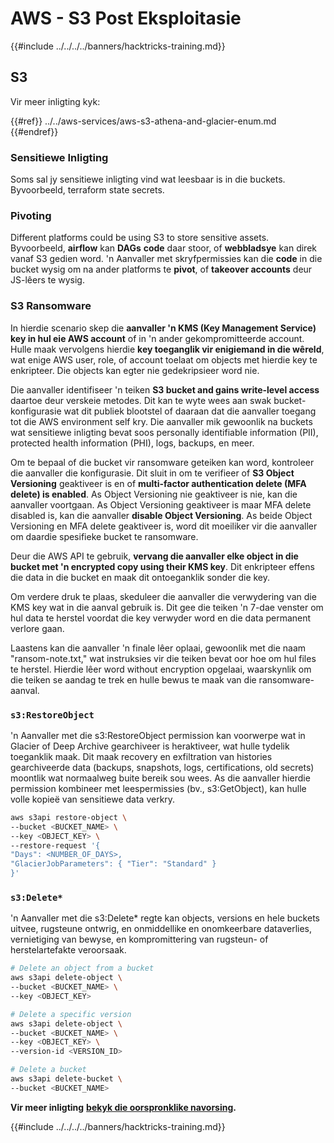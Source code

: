 # AWS - S3 Post Eksploitasie

{{#include ../../../../banners/hacktricks-training.md}}

## S3

Vir meer inligting kyk:

{{#ref}}
../../aws-services/aws-s3-athena-and-glacier-enum.md
{{#endref}}

### Sensitiewe Inligting

Soms sal jy sensitiewe inligting vind wat leesbaar is in die buckets. Byvoorbeeld, terraform state secrets.

### Pivoting

Different platforms could be using S3 to store sensitive assets.\
Byvoorbeeld, **airflow** kan **DAGs** **code** daar stoor, of **webbladsye** kan direk vanaf S3 gedien word. 'n Aanvaller met skryfpermissies kan die **code** in die bucket wysig om na ander platforms te **pivot**, of **takeover accounts** deur JS-lêers te wysig.

### S3 Ransomware

In hierdie scenario skep die **aanvaller 'n KMS (Key Management Service) key in hul eie AWS account** of in 'n ander gekompromitteerde account. Hulle maak vervolgens hierdie **key toeganglik vir enigiemand in die wêreld**, wat enige AWS user, role, of account toelaat om objects met hierdie key te enkripteer. Die objects kan egter nie gedekripsieer word nie.

Die aanvaller identifiseer 'n teiken **S3 bucket and gains write-level access** daartoe deur verskeie metodes. Dit kan te wyte wees aan swak bucket-konfigurasie wat dit publiek blootstel of daaraan dat die aanvaller toegang tot die AWS environment self kry. Die aanvaller mik gewoonlik na buckets wat sensitiewe inligting bevat soos personally identifiable information (PII), protected health information (PHI), logs, backups, en meer.

Om te bepaal of die bucket vir ransomware geteiken kan word, kontroleer die aanvaller die konfigurasie. Dit sluit in om te verifieer of **S3 Object Versioning** geaktiveer is en of **multi-factor authentication delete (MFA delete) is enabled**. As Object Versioning nie geaktiveer is nie, kan die aanvaller voortgaan. As Object Versioning geaktiveer is maar MFA delete disabled is, kan die aanvaller **disable Object Versioning**. As beide Object Versioning en MFA delete geaktiveer is, word dit moeiliker vir die aanvaller om daardie spesifieke bucket te ransomware.

Deur die AWS API te gebruik, **vervang die aanvaller elke object in die bucket met 'n encrypted copy using their KMS key**. Dit enkripteer effens die data in die bucket en maak dit ontoeganklik sonder die key.

Om verdere druk te plaas, skeduleer die aanvaller die verwydering van die KMS key wat in die aanval gebruik is. Dit gee die teiken 'n 7-dae venster om hul data te herstel voordat die key verwyder word en die data permanent verlore gaan.

Laastens kan die aanvaller 'n finale lêer oplaai, gewoonlik met die naam "ransom-note.txt," wat instruksies vir die teiken bevat oor hoe om hul files te herstel. Hierdie lêer word without encryption opgelaai, waarskynlik om die teiken se aandag te trek en hulle bewus te maak van die ransomware-aanval.

### `s3:RestoreObject`

'n Aanvaller met die s3:RestoreObject permission kan voorwerpe wat in Glacier of Deep Archive gearchiveer is heraktiveer, wat hulle tydelik toeganklik maak. Dit maak recovery en exfiltration van histories gearchiveerde data (backups, snapshots, logs, certifications, old secrets) moontlik wat normaalweg buite bereik sou wees. As die aanvaller hierdie permission kombineer met leespermissies (bv., s3:GetObject), kan hulle volle kopieë van sensitiewe data verkry.
```bash
aws s3api restore-object \
--bucket <BUCKET_NAME> \
--key <OBJECT_KEY> \
--restore-request '{
"Days": <NUMBER_OF_DAYS>,
"GlacierJobParameters": { "Tier": "Standard" }
}'
```
### `s3:Delete*`

'n Aanvaller met die s3:Delete* regte kan objects, versions en hele buckets uitvee, rugsteune ontwrig, en onmiddellike en onomkeerbare dataverlies, vernietiging van bewyse, en kompromittering van rugsteun- of herstelartefakte veroorsaak.
```bash
# Delete an object from a bucket
aws s3api delete-object \
--bucket <BUCKET_NAME> \
--key <OBJECT_KEY>

# Delete a specific version
aws s3api delete-object \
--bucket <BUCKET_NAME> \
--key <OBJECT_KEY> \
--version-id <VERSION_ID>

# Delete a bucket
aws s3api delete-bucket \
--bucket <BUCKET_NAME>
```
**Vir meer inligting** [**bekyk die oorspronklike navorsing**](https://rhinosecuritylabs.com/aws/s3-ransomware-part-1-attack-vector/)**.**

{{#include ../../../../banners/hacktricks-training.md}}
